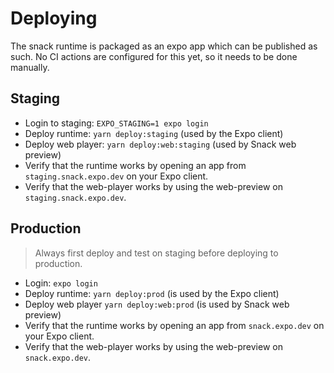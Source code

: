 # Deploying

The snack runtime is packaged as an expo app which can be published as such.
No CI actions are configured for this yet, so it needs to be done manually.

## Staging

- Login to staging: `EXPO_STAGING=1 expo login`
- Deploy runtime: `yarn deploy:staging` (used by the Expo client)
- Deploy web player: `yarn deploy:web:staging` (used by Snack web preview)
- Verify that the runtime works by opening an app from `staging.snack.expo.dev` on your Expo client.
- Verify that the web-player works by using the web-preview on `staging.snack.expo.dev`.

## Production

> Always first deploy and test on staging before deploying to production.

- Login: `expo login`
- Deploy runtime: `yarn deploy:prod` (is used by the Expo client)
- Deploy web player `yarn deploy:web:prod` (is used by Snack web preview)
- Verify that the runtime works by opening an app from `snack.expo.dev` on your Expo client.
- Verify that the web-player works by using the web-preview on `snack.expo.dev`.
